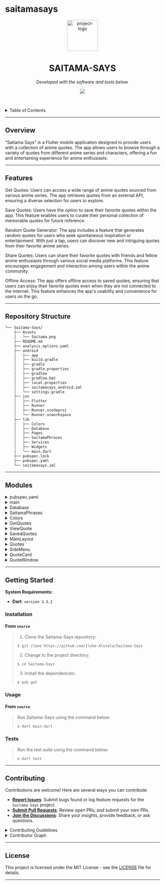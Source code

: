 # saitamasays

<p align="center">
  <img src="https://img.icons8.com/?size=512&id=55494&format=png" width="100" alt="project-logo">
</p>
<p align="center">
    <h1 align="center">SAITAMA-SAYS</h1>
</p>
<p align="center">
	<!-- Shields.io badges not used with skill icons. --><p>
<p align="center">
		<em>Developed with the software and tools below.</em>
</p>
<p align="center">
	<a href="https://skillicons.dev">
		<img src="https://skillicons.dev/icons?i=c,dart,gradle,java,kotlin,md,swift&theme=light">
	</a></p>

<br><!-- TABLE OF CONTENTS -->
<details>
  <summary>Table of Contents</summary><br>

- [ Overview](#-overview)
- [ Features](#-features)
- [ Repository Structure](#-repository-structure)
- [ Modules](#-modules)
- [ Getting Started](#-getting-started)
  - [ Installation](#-installation)
  - [ Usage](#-usage)
  - [ Tests](#-tests)
- [ Project Roadmap](#-project-roadmap)
- [ Contributing](#-contributing)
- [ License](#-license)
- [ Acknowledgments](#-acknowledgments)
</details>
<hr>

##  Overview

"Saitama Says" is a Flutter mobile application designed to provide users with a collection of anime quotes. The app allows users to browse through a variety of quotes from different anime series and characters, offering a fun and entertaining experience for anime enthusiasts.

---

##  Features

Get Quotes: Users can access a wide range of anime quotes sourced from various anime series. The app retrieves quotes from an external API, ensuring a diverse selection for users to explore.

Save Quotes: Users have the option to save their favorite quotes within the app. This feature enables users to curate their personal collection of memorable quotes for future reference.

Random Quote Generator: The app includes a feature that generates random quotes for users who seek spontaneous inspiration or entertainment. With just a tap, users can discover new and intriguing quotes from their favorite anime series.

Share Quotes: Users can share their favorite quotes with friends and fellow anime enthusiasts through various social media platforms. This feature encourages engagement and interaction among users within the anime community.

Offline Access: The app offers offline access to saved quotes, ensuring that users can enjoy their favorite quotes even when they are not connected to the internet. This feature enhances the app's usability and convenience for users on the go.

---

##  Repository Structure

```sh
└── Saitama-Says/
    ├── Assets
    │   └── Saitama.png
    ├── README.md
    ├── analysis_options.yaml
    ├── android
    │   ├── app
    │   ├── build.gradle
    │   ├── gradle
    │   ├── gradle.properties
    │   ├── gradlew
    │   ├── gradlew.bat
    │   ├── local.properties
    │   ├── saitamasays_android.iml
    │   └── settings.gradle
    ├── ios
    │   ├── Flutter
    │   ├── Runner
    │   ├── Runner.xcodeproj
    │   └── Runner.xcworkspace
    ├── lib
    │   ├── Colors
    │   ├── Database
    │   ├── Pages
    │   ├── SaitamaPhrases
    │   ├── Services
    │   ├── Widgets
    │   └── main.dart
    ├── pubspec.lock
    ├── pubspec.yaml
    └── saitamasays.iml
```

---

##  Modules

<details closed><summary>pubspec.yaml</summary>

| File                                                                                                     | Summary                       |
| ---                                                                                                      | ---                           |
| [pubspec.yaml](https://github.com/Iloke-Alusala/Saitama-Says/blob/master/pubspec.yaml)                   | SaitamaSays is a Flutter project that aims to capture the essence of the famous hero Saitama from the One Punch Man series. The project leverages Flutter's capabilities to create an interactive and engaging experience for fans of the series.

</details>

<details closed><summary>main</summary>

| File                                                                                 | Summary                         |
| ---                                                                                  | ---                             |
| [main.dart](https://github.com/Iloke-Alusala/Saitama-Says/blob/master/lib/main.dart) | 
The `main.dart` file initializes a Flutter application that brings to life the words of the most powerful Hero who does his job for fun. It randomly selects a Saitama phrase to display upon app launch and provides navigation to different pages for exploring more phrases or viewing saved quotes.

### Features

- **Random Saitama Phrases**: Displays a randomly selected Saitama phrase upon app launch.
- **Navigation**: Allows users to navigate between different pages for exploring more phrases or viewing saved quotes.

## Usage

To use the `main.dart` file in your Flutter application, follow these steps:

1. Import the `main.dart` file into your project.
2. Initialize the Flutter application using the `MyApp` widget defined in `main.dart`.

</details>

<details closed><summary>Database</summary>

| File                                                                                                  | Summary                         |
| ---                                                                                                   | ---                             |
| [Database.dart](https://github.com/Iloke-Alusala/Saitama-Says/blob/master/lib/Database/Database.dart) | The `Database.dart` file provides functionality for creating, reading, updating, and deleting quotes stored in a local SQLite database. It defines a class called `QuoteDatabase` with methods for initializing the database, creating tables, inserting new quotes, checking if a quote exists in the database, retrieving quotes, updating quote details, and deleting quotes.

### Features

- **SQLite Database**: Utilizes the `sqflite` package to interact with a local SQLite database on the device.
- **CRUD Operations**: Supports Create, Read, Update, and Delete operations for managing quotes.
- **Data Validation**: Implements methods to check if a quote already exists in the database before insertion.

## Usage

To use the `Database.dart` file in your Flutter application, follow these steps:

1. Import the `Database.dart` file into your project.
2. Initialize the `QuoteDatabase` class to perform database operations.

</details>

<details closed><summary>SaitamaPhrases</summary>

| File                                                                                                                    | Summary        |
| ---                                                                                                                     | ---            |
| [SaitamaPhrases.dart](https://github.com/Iloke-Alusala/Saitama-Says/blob/master/lib/SaitamaPhrases/SaitamaPhrases.dart) | Contians all of the phrases that are loaded into the app at startup|

</details>

<details closed><summary>Colors</summary>

| File                                                                                            | Summary                         |
| ---                                                                                             | ---                             |
| [Colors.dart](https://github.com/Iloke-Alusala/Saitama-Says/blob/master/lib/Colors/Colors.dart) | The `SaitamaPhrases.dart` file provides a class called `SaitamaLines` with a list of Saitama's phrases. Each phrase is represented as a string and can be accessed from the `lines` list.

### Features

- **Saitama's Phrases**: Contains a collection of Saitama's memorable phrases from the One Punch Man series.

## Usage

To use the `SaitamaPhrases.dart` file in your Flutter application, follow these steps:

1. Import the `SaitamaPhrases.dart` file into your project.
2. Access the `lines` list from the `SaitamaLines` class to retrieve Saitama's phrases.

</details>

<details closed><summary>GetQuotes</summary>

| File                                                                                                     | Summary                      | 
| ---                                                                                                      | ---                          | 
| [GetQuotes.dart](https://github.com/Iloke-Alusala/Saitama-Says/blob/master/lib/Pages/GetQuotes.dart)     | The `GetQuotes.dart` file provides a StatefulWidget called `GetQuotes`, which allows users to retrieve random quotes attributed to Saitama from the One Punch Man series. It displays quotes in a carousel slider and provides options to save quotes to a local database. Additionally, it handles internet connectivity issues and displays appropriate messages to the user.

### Features

- **Random Quote Retrieval**: Retrieves random quotes attributed to Saitama.
- **Carousel Slider**: Displays quotes in a carousel slider for easy browsing.
- **Quote Saving**: Allows users to save quotes to a local database.
- **Internet Connectivity Handling**: Displays messages to the user in case of internet connectivity issues.

## Usage

To use the `GetQuotes.dart` file in your Flutter application, follow these steps:

1. Import the `GetQuotes.dart` file into your project.
2. Use the `GetQuotes` widget to retrieve and display quotes in your UI.

</details>

<details closed><summary>ViewQuote</summary>
	
| File                                                                                                     | Summary                      | 
| ---                                                                                                      | ---                          |
| [ViewQuote.dart](https://github.com/Iloke-Alusala/Saitama-Says/blob/master/lib/Pages/ViewQuote.dart)     | The `ViewQuote.dart` file provides a StatefulWidget called `viewQuote`, which allows users to view a single quote attributed to Saitama from the One Punch Man series. It displays the quote along with the corresponding anime and character in a glassmorphism-style UI.

### Features

- **Quote Display**: Displays a single quote along with the corresponding anime and character.
- **Glassmorphism UI**: Uses the glassmorphism effect to create a visually appealing UI.

## Usage

To use the `ViewQuote.dart` file in your Flutter application, follow these steps:

1. Import the `ViewQuote.dart` file into your project.
2. Use the `viewQuote` widget to display a single quote in your UI.

</details>

<details closed><summary>SavedQuotes</summary>
	
| File                                                                                                     | Summary                      | 
| ---                                                                                                      | ---                          |
| [SavedQuotes.dart](https://github.com/Iloke-Alusala/Saitama-Says/blob/master/lib/Pages/SavedQuotes.dart) | The project consists of several Dart files organized into different directories:

- **lib**: Contains the main Dart files for the project.
  - **main.dart**: Entry point of the application.
  - **Database**: Directory containing Dart files related to database management.
    - **Database.dart**: Defines a database for storing quotes.
  - **Colors**: Directory containing Dart files defining colors used in the application.
  - **Services**: Directory containing Dart files providing services for fetching and managing quotes.
  - **SaitamaPhrases**: Directory containing Dart files with a list of Saitama quotes.
  - **Pages**: Directory containing Dart files defining various pages of the application.
    - **GetQuotes.dart**: Defines a page for displaying random quotes.
    - **SavedQuotes.dart**: Defines a page for displaying saved quotes.
    - **ViewQuote.dart**: Defines a page for viewing a single quote in detail.
  - **Widgets**: Directory containing Dart files defining reusable widgets.
    - **QuoteCard.dart**: Defines a widget for displaying a card with quote details.
    - **QuoteWindow.dart**: Defines a widget for displaying a window with quote details.

## Usage

To use this project, follow these steps:

1. Clone the repository to your local machine.
2. Open the project in your preferred Flutter development environment.
3. Run the project using a compatible device or emulator.

## Features

- Display random quotes attributed to Saitama.
- Save favorite quotes for later viewing.
- View saved quotes with the option to delete or share them.
- View individual quotes in detail, including the anime and character associated with each quote.

</details>

<details closed><summary>MainLayout</summary>

| File                                                                                                     | Summary                      |
| ---                                                                                                      | ---                          |
| [MainLayout.dart](https://github.com/Iloke-Alusala/Saitama-Says/blob/master/lib/Pages/MainLayout.dart)   | The `MainLayout` widget consists of a `BottomNavigationBar` for navigation and an `IndexedStack` to manage the visibility of the different pages.

## Usage

To use the `MainLayout` widget in your Flutter application, follow these steps:

1. Import the `MainLayout.dart` file into your project.
2. Use the `MainLayout` widget as the main layout of your application, passing the required parameters as needed.

</details>

<details closed><summary>Quotes</summary>

| File                                                                                              | Summary                         |
| ---                                                                                               | ---                             |
| [Quotes.dart](https://github.com/Iloke-Alusala/Saitama-Says/blob/master/lib/Services/Quotes.dart) | This Dart code allows you to generate random quotes from an API. It utilizes the animechan API to fetch quotes related to anime characters and displays them. The code also includes functionality to manipulate and store the quotes.

## Features
- Fetch random quotes from the animechan API.
- Store and manipulate quote data locally.
- Clean and maintainable code structure.

## Usage
To use this code, you can incorporate it into your Dart projects. You can utilize the `Quoter` class to fetch random quotes and manipulate them according to your requirements.

</details>

<details closed><summary>SideMenu</summary>

| File                                                                                                       | Summary                     |
| ---                                                                                                        | ---                         |
| [SideMenu.dart](https://github.com/Iloke-Alusala/Saitama-Says/blob/master/lib/Widgets/SideMenu.dart)       | The `NavDrawer` widget is designed to be used as a side menu in a Flutter application. It includes options for navigation and can be customized to fit the design of the application.

## Features
- Displays a drawer with navigation options.
- Customizable design with support for icons and text.
- Easily integrate into Flutter applications.

## Usage
To use this widget, incorporate it into your Flutter application where you need a side menu for navigation. The `NavDrawer` widget provides options for searching quotes and accessing saved quotes.

</details>

<details closed><summary>QuoteCard</summary>

| File                                                                                                       | Summary                     |
| ---                                                                                                        | ---                         |
| [QuoteCard.dart](https://github.com/Iloke-Alusala/Saitama-Says/blob/master/lib/Widgets/QuoteCard.dart)     | The `QuoteCard` widget is a customizable Flutter widget that displays a card containing a quote, character name, anime name, and options for sharing and deleting the quote. It provides an aesthetically pleasing design with a blurred background and gradient overlay.

## Usage
To use this widget, simply include it in your Flutter project and pass the required parameters (`quote` and `index`). Customize the widget according to your project's design requirements.

</details>

<details closed><summary>QuoteWindow</summary>

| File                                                                                                       | Summary                     |
| ---                                                                                                        | ---                         |
| [QuoteWindow.dart](https://github.com/Iloke-Alusala/Saitama-Says/blob/master/lib/Widgets/QuoteWindow.dart) | The `QuoteWindow` widget is designed to display a quote along with its associated details in a stylized window. It utilizes various Flutter widgets to achieve a visually appealing layout.

## Features
- Display anime, character, and quote in a styled window.
- Customizable design with support for dynamic colors.
- Utilizes Google Fonts for enhanced typography.

## Usage
To use this widget, incorporate it into your Flutter application where you need to display a quote window. Pass the `Quoter` object representing the quote along with its index to the `QuoteWindow` widget.

</details>

---

##  Getting Started

**System Requirements:**

* **Dart**: `version 3.3.2`

###  Installation

<h4>From <code>source</code></h4>

> 1. Clone the Saitama-Says repository:
>
> ```console
> $ git clone https://github.com/Iloke-Alusala/Saitama-Says
> ```
>
> 2. Change to the project directory:
> ```console
> $ cd Saitama-Says
> ```
>
> 3. Install the dependencies:
> ```console
> $ pub get
> ```

###  Usage

<h4>From <code>source</code></h4>

> Run Saitama-Says using the command below:
> ```console
> $ dart main.dart
> ```

###  Tests

> Run the test suite using the command below:
> ```console
> $ dart test
> ```

---

##  Contributing

Contributions are welcome! Here are several ways you can contribute:

- **[Report Issues](https://github.com/Iloke-Alusala/Saitama-Says/issues)**: Submit bugs found or log feature requests for the `Saitama-Says` project.
- **[Submit Pull Requests](https://github.com/Iloke-Alusala/Saitama-Says/blob/main/CONTRIBUTING.md)**: Review open PRs, and submit your own PRs.
- **[Join the Discussions](https://github.com/Iloke-Alusala/Saitama-Says/discussions)**: Share your insights, provide feedback, or ask questions.

<details closed>
<summary>Contributing Guidelines</summary>

1. **Fork the Repository**: Start by forking the project repository to your github account.
2. **Clone Locally**: Clone the forked repository to your local machine using a git client.
   ```sh
   git clone https://github.com/Iloke-Alusala/Saitama-Says
   ```
3. **Create a New Branch**: Always work on a new branch, giving it a descriptive name.
   ```sh
   git checkout -b new-feature-x
   ```
4. **Make Your Changes**: Develop and test your changes locally.
5. **Commit Your Changes**: Commit with a clear message describing your updates.
   ```sh
   git commit -m 'Implemented new feature x.'
   ```
6. **Push to github**: Push the changes to your forked repository.
   ```sh
   git push origin new-feature-x
   ```
7. **Submit a Pull Request**: Create a PR against the original project repository. Clearly describe the changes and their motivations.
8. **Review**: Once your PR is reviewed and approved, it will be merged into the main branch. Congratulations on your contribution!
</details>

<details closed>
<summary>Contributor Graph</summary>
<br>
<p align="center">
   <a href="https://github.com{/Iloke-Alusala/Saitama-Says/}graphs/contributors">
      <img src="https://contrib.rocks/image?repo=Iloke-Alusala/Saitama-Says">
   </a>
</p>
</details>

---

##  License

This project is licensed under the MIT License - see the [LICENSE](LICENSE) file for details.

---

